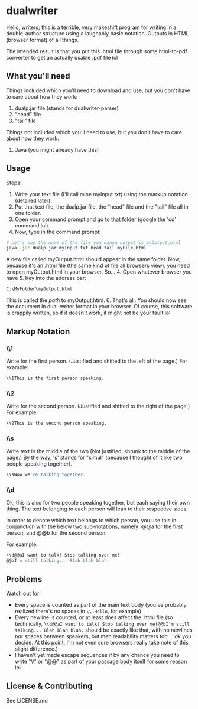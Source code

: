 # dualwriter
Hello, writers; this is a terrible, very makeshift program for writing in a double-author structure using a laughably basic notation. Outputs in HTML (browser format) of all things.

The intended result is that you put this .html file through some html-to-pdf converter to get an actually usable .pdf file lol

## What you'll need
Things included which you'll need to download and use, but you don't have to care about how they work:
  1. dualp.jar file (stands for dualwriter-parser)
  2. "head" file
  3. "tail" file
  
Things not included which you'll need to use, but you don't have to care about how they work:
  1. Java (you might already have this)

## Usage
Steps:
  1. Write your text file (I'll call mine myInput.txt) using the markup notation (detailed later).
  2. Put that text file, the dualp.jar file, the "head" file and the "tail" file all in one folder.
  3. Open your command prompt and go to that folder (google the 'cd' command lol).
  4. Now, type in the command prompt:
  ```bash
  # Let's say the name of the file you wanna output is myOutput.html
  java -jar dualp.jar myInput.txt head tail myFile.html
  ```
  
  A new file called myOutput.html should appear in the same folder. Now, because it's an .html file (the same kind of file all browsers view), you need to open myOutput.html in your browser. So...
  4. Open whatever browser you have
  5. Key into the address bar:
  ```bash
  C:\MyFolder\myOutput.html
  ```
  
  This is called the _path_ to myOutput.html.
  6. That's all. You should now see the document in dual-writer format in your browser. Of course, this software is crappily written, so if it doesn't work, it might not be your fault lol
  
  
## Markup Notation
### \\\\1
Write for the first person. (Justified and shifted to the left of the page.)
For example:
```bash
\\1This is the first person speaking.
```

### \\\\2
Write for the second person. (Justified and shifted to the right of the page.)
For example:
```bash
\\2This is the second person speaking.
```

### \\\\s
Write text in the middle of the two (Not justified, shrunk to the middle of the page.)
By the way, 's' stands for "simul" (because I thought of it like two people speaking together).
```bash
\\sNow we're talking together.
```

### \\\\d
Ok, this is also for two people speaking together, but each saying their own thing.
The text belonging to each person will lean to their respective sides.

In order to denote which text belongs to which person, you use this in conjunction with the below two sub-notations, namely:
  @@a for the first person, and
  @@b for the second person.

For example:
```bash
\\d@@aI want to talk! Stop talking over me!
@@bI'm still talking... Blah blah blah.
```

## Problems
Watch out for:
  - Every space is counted as part of the main text body (you've probably realized there's no spaces in `\\1Hello`, for example)
  - Every newline is counted, or at least does affect the .html file (so technically, `\\d@@aI want to talk! Stop talking over me!@@bI'm still talking... Blah blah blah.` should be exactly like that, with no newlines nor spaces between speakers, but meh readability matters too... idk you decide. At this point, I'm not even sure browsers really take note of this slight difference.)
  - I haven't yet made escape sequences if by any chance you need to write "\\\\" or "@@" as part of your passage body itself for some reason lol
  
## License & Contributing
See LICENSE.md
  
